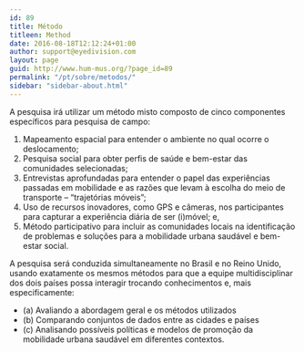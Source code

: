 ```yaml
---
id: 89
title: Método
titleen: Method
date: 2016-08-18T12:12:24+01:00
author: support@eyedivision.com
layout: page
guid: http://www.hum-mus.org/?page_id=89
permalink: "/pt/sobre/metodos/"
sidebar: "sidebar-about.html"
---
```

A pesquisa irá utilizar um método misto composto de cinco componentes específicos para pesquisa de campo:

  1. Mapeamento espacial para entender o ambiente no qual ocorre o deslocamento;
  2. Pesquisa social para obter perfis de saúde e bem-estar das comunidades selecionadas;
  3. Entrevistas aprofundadas para entender o papel das experiências passadas em mobilidade e as razões que levam à escolha do meio de transporte &#8211; “trajetórias móveis”;
  4. Uso de recursos inovadores, como GPS e câmeras, nos participantes para capturar a experiência diária de ser (i)móvel; e,
  5. Método participativo para incluir as comunidades locais na identificação de problemas e soluções para a mobilidade urbana saudável e bem-estar social.

A pesquisa será conduzida simultaneamente no Brasil e no Reino Unido, usando exatamente os mesmos métodos para que a equipe multidisciplinar dos dois países possa interagir trocando conhecimentos e, mais especificamente:

  * (a) Avaliando a abordagem geral e os métodos utilizados
  * (b) Comparando conjuntos de dados entre as cidades e países
  * (c) Analisando possíveis políticas e modelos de promoção da mobilidade urbana saudável em diferentes contextos.